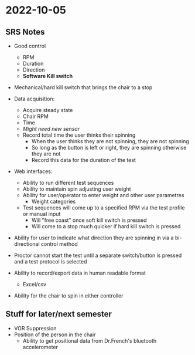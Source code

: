 # 2022-10-05
## SRS Notes
- Good control
	- RPM
	- Duration
	- Direction
	- **Software Kill switch**

- Mechanical/hard kill switch that brings the chair to a stop
- Data acquisition:
	- Acquire steady state 
	- Chair RPM
	- Time
	- *Might need new sensor*
	- Record total time the user thinks their spinning
		- When the user thinks they are not spinning, they are not spinning
		- So long as the button is left or right, they are spinning otherwise they are not
		- Record this data for the duration of the test

- Web interfaces:
	- Ability to run different test sequences
	- Ability to maintain spin adjusting user weight
	- Ability for user/operator to enter weight and other user parametres
		- Weight categories
	- Test sequences will come up to a specified RPM via the test profile or manual input
		- Will "free coast" once soft kill switch is pressed
		- Will come to a stop much quicker if hard kill switch is pressed

- Ability for user to indicate what direction they are spinning in via a bi-directional control method
- Proctor cannot start the test until a separate switch/button is pressed and a test protocol is selected

- Ability to record/export data in human readable format 
	- Excel/csv
- Ability for the chair to spin in either controller


## Stuff for later/next semester
- VOR Suppression 
- Position of the person in the chair
	- Ability to get positional data from Dr.French's bluetooth accelerometer